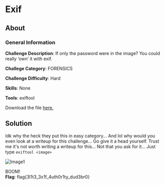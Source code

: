 # Exif
## About

### General Information

__Challenge Description__: If only the password were in the image?  You could really ‘own’ it with exif.

__Challege Category__: FORENSICS

__Challenge Difficulty__: Hard

__Skills__: None

__Tools__: exiftool

Download the file [here.](https://mega.nz/#!SDpF0aYC!fkkhBJuBBtBKGsLTDiF2NuLihP2WRd97Iynd3PhWqRw)

## Solution

Idk why the heck they put this in easy category... And lol why would you even look at a writeup for this challenge... Go give it a head yourself. Trust me it's not worth writing a writeup for this... Not that you ask for it... Just type ```exiftool <image>```

![Image1]()

BOOM!  
__Flag__: flag{3l1t3_3x1f_4uth0r1ty_dud3br0}
